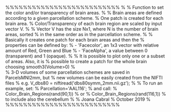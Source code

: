 %%%%%%%%%%%%%%%%%%%%%%%%%%
%
%  Function to set the color and/or transparency of brain areas.
%
%  Brain areas are defined according to a given parcellation scheme.
%  One patch is created for each brain area. 
%  Color/Transparency of each brain region are scaled by input vector V.
% 
%  Vector V has the size Nx1, where N is the number of brain areas, sorted
%  in the same order as in the parcellation scheme.
% 
%  Basically it creates one patch for each brain areas and then the
%  properties can be defined by:
%  - 'Facecolor', an 1x3 vector with relative amount of Red, Green and Blue
%  - 'FaceAlpha', a value between 0 (transparent) and 1 (opaque).
%
%  It is possible to plot only one or a subset of areas. Also, it is
%  possible to create a patch for the whole brain choosing smooth3(Volume>0)
%  
%  3-D volumes of some parcellation schemes are saved in ParcelsMNI2mm, but
%  new volumes can be easily created from the NIFTI files
%  e.g. V_dbs80 = niftiread('dbs80symm_2mm.nii.gz');
%
%  To run an example, set:
%  Parcellation='AAL116';
%  and call:
%  Color_Brain_Regions(rand(90,1))
%  or 
%  Color_Brain_Regions(rand(116,1)) 
%  to include also the cerebellum
%
%  Joana Cabral
%  October 2019
% 
%%%%%%%%%%%%%%%%%%%%%%%%%%
